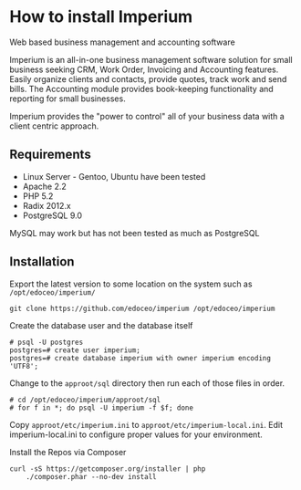 # How to install Imperium

Web based business management and accounting software

Imperium is an all-in-one business management software solution for small business seeking CRM, Work Order, Invoicing and Accounting features. Easily organize clients and contacts, provide quotes, track work and send bills. The Accounting module provides book-keeping functionality and reporting for small businesses.

Imperium provides the "power to control" all of your business data with a client centric approach.

## Requirements

  * Linux Server - Gentoo, Ubuntu have been tested
  * Apache 2.2
  * PHP 5.2
  * Radix 2012.x
  * PostgreSQL 9.0

MySQL may work but has not been tested as much as PostgreSQL

## Installation

Export the latest version to some location on the system such as `/opt/edoceo/imperium/`

```
git clone https://github.com/edoceo/imperium /opt/edoceo/imperium
```

Create the database user and the database itself

```
# psql -U postgres
postgres=# create user imperium;
postgres=# create database imperium with owner imperium encoding 'UTF8';
```

Change to the `approot/sql` directory then run each of those files in order.
```
# cd /opt/edoceo/imperium/approot/sql
# for f in *; do psql -U imperium -f $f; done
```

Copy `approot/etc/imperium.ini` to `approot/etc/imperium-local.ini`.
Edit imperium-local.ini to configure proper values for your environment.

Install the Repos via Composer

```
curl -sS https://getcomposer.org/installer | php
    ./composer.phar --no-dev install
```
